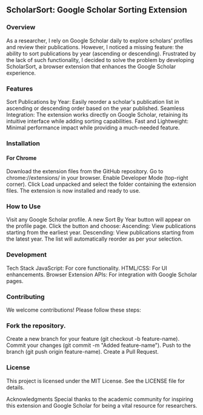 
## ScholarSort: Google Scholar Sorting Extension
### Overview
As a researcher, I rely on Google Scholar daily to explore scholars' profiles and review their publications. However, I noticed a missing feature: the ability to sort publications by year (ascending or descending). Frustrated by the lack of such functionality, I decided to solve the problem by developing ScholarSort, a browser extension that enhances the Google Scholar experience.

### Features
Sort Publications by Year: Easily reorder a scholar's publication list in ascending or descending order based on the year published.
Seamless Integration: The extension works directly on Google Scholar, retaining its intuitive interface while adding sorting capabilities.
Fast and Lightweight: Minimal performance impact while providing a much-needed feature.
### Installation
#### For Chrome
Download the extension files from the GitHub repository.
Go to chrome://extensions/ in your browser.
Enable Developer Mode (top-right corner).
Click Load unpacked and select the folder containing the extension files.
The extension is now installed and ready to use.

### How to Use
Visit any Google Scholar profile.
A new Sort By Year button will appear on the profile page.
Click the button and choose:
Ascending: View publications starting from the earliest year.
Descending: View publications starting from the latest year.
The list will automatically reorder as per your selection.

### Development
Tech Stack
JavaScript: For core functionality.
HTML/CSS: For UI enhancements.
Browser Extension APIs: For integration with Google Scholar pages.

### Contributing
We welcome contributions! Please follow these steps:

### Fork the repository.
Create a new branch for your feature (git checkout -b feature-name).
Commit your changes (git commit -m "Added feature-name").
Push to the branch (git push origin feature-name).
Create a Pull Request.

### License
This project is licensed under the MIT License. See the LICENSE file for details.

Acknowledgments
Special thanks to the academic community for inspiring this extension and Google Scholar for being a vital resource for researchers.
